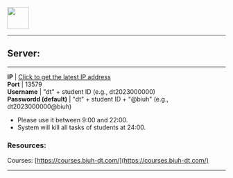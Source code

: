
<img src="https://www.biuh-dt.com/img/biuh_building.jpg" height="50">


---------------------------------------

## Server:

---------------------------------------

 **IP**                  | [Click to get the latest IP address](/ip.txt)                
 **Port**                | 13579                                        
 **Username**            | "dt" + student ID (e.g., dt2023000000)         
 **Passwordd (default)** | "dt" + student ID + "@biuh" (e.g., dt2023000000@biuh) 

* Please use it between 9:00 and 22:00.
* System will kill all tasks of students at 24:00. 



### Resources:

Courses: [https://courses.biuh-dt.com/](https://courses.biuh-dt.com/)




---------------------------------------

<img src="https://fzhang.bioinfo-lab.com/img/white.png" height="1">
